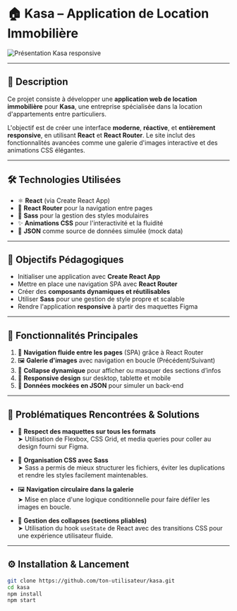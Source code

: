 # 🏠 Kasa – Application de Location Immobilière

![Présentation Kasa responsive](https://github.com/user-attachments/assets/fbd1e444-68ba-493f-9342-0fe023b78688)

---

## 📝 Description

Ce projet consiste à développer une **application web de location immobilière** pour **Kasa**, une entreprise spécialisée dans la location d'appartements entre particuliers.

L'objectif est de créer une interface **moderne**, **réactive**, et **entièrement responsive**, en utilisant **React** et **React Router**. Le site inclut des fonctionnalités avancées comme une galerie d'images interactive et des animations CSS élégantes.

---

## 🛠️ Technologies Utilisées

- ⚛️ **React** (via Create React App)
- 🧭 **React Router** pour la navigation entre pages
- 🎨 **Sass** pour la gestion des styles modulaires
- ✨ **Animations CSS** pour l'interactivité et la fluidité
- 📄 **JSON** comme source de données simulée (mock data)

---

## 🎯 Objectifs Pédagogiques

- Initialiser une application avec **Create React App**
- Mettre en place une navigation SPA avec **React Router**
- Créer des **composants dynamiques et réutilisables**
- Utiliser **Sass** pour une gestion de style propre et scalable
- Rendre l'application **responsive** à partir des maquettes Figma

---

## 🚀 Fonctionnalités Principales

1. 🔁 **Navigation fluide entre les pages** (SPA) grâce à React Router
2. 🖼️ **Galerie d'images** avec navigation en boucle (Précédent/Suivant)
3. 📂 **Collapse dynamique** pour afficher ou masquer des sections d’infos
4. 📱 **Responsive design** sur desktop, tablette et mobile
5. 🧪 **Données mockées en JSON** pour simuler un back-end

---

## 🧩 Problématiques Rencontrées & Solutions

- 📐 **Respect des maquettes sur tous les formats**  
  ➤ Utilisation de Flexbox, CSS Grid, et media queries pour coller au design fourni sur Figma.

- 🧱 **Organisation CSS avec Sass**  
  ➤ Sass a permis de mieux structurer les fichiers, éviter les duplications et rendre les styles facilement maintenables.

- 🖼️ **Navigation circulaire dans la galerie**  
  ➤ Mise en place d'une logique conditionnelle pour faire défiler les images en boucle.

- 🔽 **Gestion des collapses (sections pliables)**  
  ➤ Utilisation du hook `useState` de React avec des transitions CSS pour une expérience utilisateur fluide.

---

## ⚙️ Installation & Lancement

```bash
git clone https://github.com/ton-utilisateur/kasa.git
cd kasa
npm install
npm start
